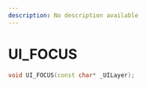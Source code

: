 ```yaml
---
description: No description available 
---
```


# UI_FOCUS

```cpp
void UI_FOCUS(const char* _UILayer);
```